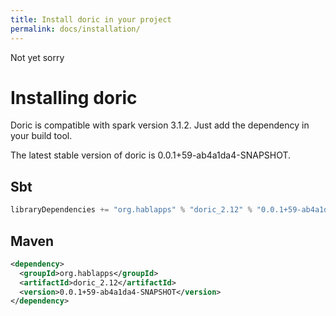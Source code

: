 ```yaml
---
title: Install doric in your project
permalink: docs/installation/
---
```

Not yet sorry
# Installing doric
Doric is compatible with spark version 3.1.2. Just add the dependency in your build tool.

The latest stable version of doric is 0.0.1+59-ab4a1da4-SNAPSHOT.

## Sbt
```scala
libraryDependencies += "org.hablapps" % "doric_2.12" % "0.0.1+59-ab4a1da4-SNAPSHOT"
```
## Maven
```xml
<dependency>
  <groupId>org.hablapps</groupId>
  <artifactId>doric_2.12</artifactId>
  <version>0.0.1+59-ab4a1da4-SNAPSHOT</version>
</dependency>
```
